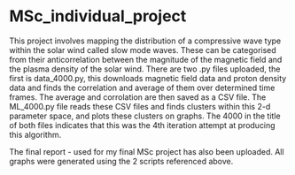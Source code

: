 # MSc_individual_project
This project involves mapping the distribution of a compressive wave type within the solar wind called slow mode waves. These can be categorised from their anticorrelation between the magnitude of the magnetic field and the plasma density of the solar wind. There are two .py files uploaded, the first is data_4000.py, this downloads magnetic field data and proton density data and finds the correlation and average of them over determined time frames. The average and corrolation are then saved as a CSV file. The ML_4000.py file reads these CSV files and finds clusters within this 2-d parameter space, and plots these clusters on graphs. The 4000 in the title of both files indicates that this was the 4th iteration attempt at producing this algorithm.   

The final report - used for my final MSc project has also been uploaded. All graphs were generated using the 2 scripts referenced above.  
